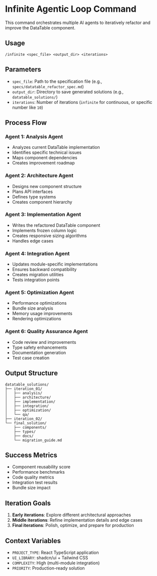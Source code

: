 # Infinite Agentic Loop Command

This command orchestrates multiple AI agents to iteratively refactor and improve the DataTable component.

## Usage
```
/infinite <spec_file> <output_dir> <iterations>
```

## Parameters
- `spec_file`: Path to the specification file (e.g., `specs/datatable_refactor_spec.md`)
- `output_dir`: Directory to save generated solutions (e.g., `datatable_solutions/`)
- `iterations`: Number of iterations (`infinite` for continuous, or specific number like `10`)

## Process Flow

### Agent 1: Analysis Agent
- Analyzes current DataTable implementation
- Identifies specific technical issues
- Maps component dependencies
- Creates improvement roadmap

### Agent 2: Architecture Agent  
- Designs new component structure
- Plans API interfaces
- Defines type systems
- Creates component hierarchy

### Agent 3: Implementation Agent
- Writes the refactored DataTable component
- Implements frozen column logic
- Creates responsive sizing algorithms
- Handles edge cases

### Agent 4: Integration Agent
- Updates module-specific implementations
- Ensures backward compatibility
- Creates migration utilities
- Tests integration points

### Agent 5: Optimization Agent
- Performance optimizations
- Bundle size analysis
- Memory usage improvements
- Rendering optimizations

### Agent 6: Quality Assurance Agent
- Code review and improvements
- Type safety enhancements
- Documentation generation
- Test case creation

## Output Structure
```
datatable_solutions/
├── iteration_01/
│   ├── analysis/
│   ├── architecture/
│   ├── implementation/
│   ├── integration/
│   ├── optimization/
│   └── qa/
├── iteration_02/
└── final_solution/
    ├── components/
    ├── types/
    ├── docs/
    └── migration_guide.md
```

## Success Metrics
- Component reusability score
- Performance benchmarks
- Code quality metrics
- Integration test results
- Bundle size impact

## Iteration Goals
1. **Early iterations**: Explore different architectural approaches
2. **Middle iterations**: Refine implementation details and edge cases
3. **Final iterations**: Polish, optimize, and prepare for production

## Context Variables
- `PROJECT_TYPE`: React TypeScript application
- `UI_LIBRARY`: shadcn/ui + Tailwind CSS
- `COMPLEXITY`: High (multi-module integration)
- `PRIORITY`: Production-ready solution